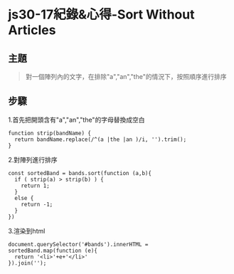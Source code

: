 # js30-17紀錄&心得-Sort Without Articles
## 主題
>對一個陣列內的文字，在排除"a","an","the"的情況下，按照順序進行排序
## 步驟
1.首先把開頭含有"a","an","the"的字母替換成空白
```javascript=
function strip(bandName) {
  return bandName.replace(/^(a |the |an )/i, '').trim();
}
```
2.對陣列進行排序
```javascript=
const sortedBand = bands.sort(function (a,b){
  if ( strip(a) > strip(b) ) {
    return 1;
  }
  else {
    return -1;
  }
})
```
3.渲染到html
```javascript=
document.querySelector('#bands').innerHTML = 
sortedBand.map(function (e){
  return '<li>'+e+'</li>'
}).join('');
```